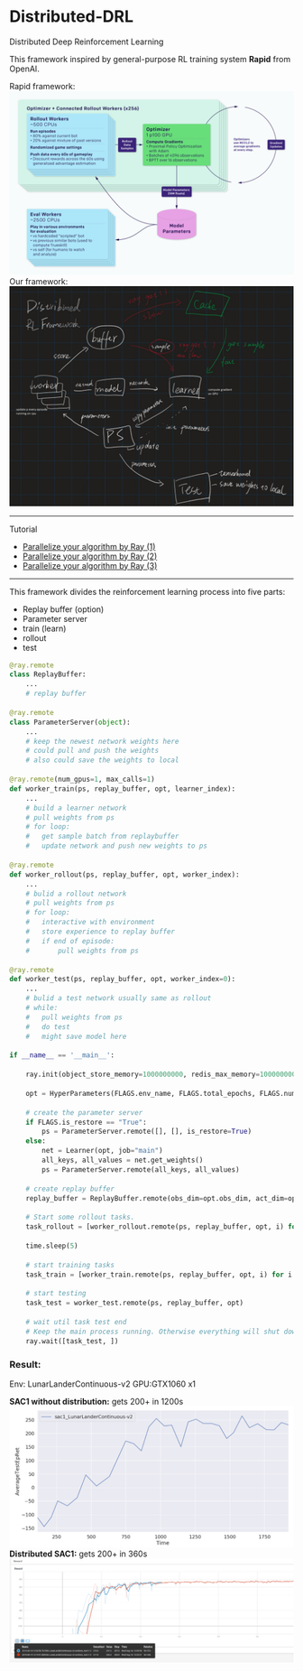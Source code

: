 # Distributed-DRL
Distributed Deep Reinforcement Learning

This framework inspired by general-purpose RL training system **Rapid** from OpenAI.

Rapid framework:
![rapid-architecture@2x--1-](./pictures/rapid-architecture@2x--1-.png)
Our framework:
![ddrlframework](./pictures/ddrlframework.jpg)

---

Tutorial

- [Parallelize your algorithm by Ray (1)](tutorial/Parallelize%20your%20algorithm%20by%20Ray%20(1).md)
- [Parallelize your algorithm by Ray (2)](tutorial/Parallelize%20your%20algorithm%20by%20Ray%20(2).md)
- [Parallelize your algorithm by Ray (3)](tutorial/Parallelize%20your%20algorithm%20by%20Ray%20(3).md)

---

This framework divides the reinforcement learning process into five parts:

- Replay buffer (option)
- Parameter server
- train (learn)
- rollout
- test

```python
@ray.remote
class ReplayBuffer:
	...
    # replay buffer
    
@ray.remote
class ParameterServer(object):
	...
    # keep the newest network weights here
    # could pull and push the weights
    # also could save the weights to local
    
@ray.remote(num_gpus=1, max_calls=1)
def worker_train(ps, replay_buffer, opt, learner_index):
    ...
    # build a learner network
    # pull weights from ps
  	# for loop:
    #	get sample batch from replaybuffer
    #	update network and push new weights to ps
    
@ray.remote
def worker_rollout(ps, replay_buffer, opt, worker_index):
    ...
    # bulid a rollout network
    # pull weights from ps
    # for loop:
    #	interactive with environment
    #	store experience to replay buffer
    #	if end of episode:
    #		pull weights from ps
    
@ray.remote
def worker_test(ps, replay_buffer, opt, worker_index=0):
    ...
    # bulid a test network usually same as rollout
    # while:
    #	pull weights from ps
    #	do test
    #	might save model here
    
if __name__ == '__main__':

    ray.init(object_store_memory=1000000000, redis_max_memory=1000000000)

    opt = HyperParameters(FLAGS.env_name, FLAGS.total_epochs, FLAGS.num_workers)

    # create the parameter server
    if FLAGS.is_restore == "True":
        ps = ParameterServer.remote([], [], is_restore=True)
    else:
        net = Learner(opt, job="main")
        all_keys, all_values = net.get_weights()
        ps = ParameterServer.remote(all_keys, all_values)

    # create replay buffer
    replay_buffer = ReplayBuffer.remote(obs_dim=opt.obs_dim, act_dim=opt.act_dim, size=opt.replay_size)

    # Start some rollout tasks.
    task_rollout = [worker_rollout.remote(ps, replay_buffer, opt, i) for i in range(FLAGS.num_workers)]

    time.sleep(5)
	
	# start training tasks
    task_train = [worker_train.remote(ps, replay_buffer, opt, i) for i in range(FLAGS.num_learners)]

    # start testing
    task_test = worker_test.remote(ps, replay_buffer, opt)

    # wait util task test end
    # Keep the main process running. Otherwise everything will shut down when main process finished.
    ray.wait([task_test, ])
```



### Result:

Env: LunarLanderContinuous-v2
GPU:GTX1060 x1

**SAC1 without distribution:** gets 200+ in 1200s
![sac1](./pictures/sac1.png)
**Distributed SAC1:** gets 200+ in 360s
![dsac1](./pictures/dsac1.png)
